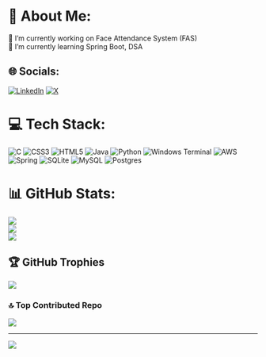 # 💫 About Me:
🔭 I’m currently working on Face Attendance System (FAS)<br>🌱 I’m currently learning Spring Boot, DSA


## 🌐 Socials:
[![LinkedIn](https://img.shields.io/badge/LinkedIn-%230077B5.svg?logo=linkedin&logoColor=white)](https://linkedin.com/in/animesh-mahata) [![X](https://img.shields.io/badge/X-black.svg?logo=X&logoColor=white)](https://x.com/heyanimesh_) 

# 💻 Tech Stack:
![C](https://img.shields.io/badge/c-%2300599C.svg?style=flat&logo=c&logoColor=white) ![CSS3](https://img.shields.io/badge/css3-%231572B6.svg?style=flat&logo=css3&logoColor=white) ![HTML5](https://img.shields.io/badge/html5-%23E34F26.svg?style=flat&logo=html5&logoColor=white) ![Java](https://img.shields.io/badge/java-%23ED8B00.svg?style=flat&logo=openjdk&logoColor=white) ![Python](https://img.shields.io/badge/python-3670A0?style=flat&logo=python&logoColor=ffdd54) ![Windows Terminal](https://img.shields.io/badge/Windows%20Terminal-%234D4D4D.svg?style=flat&logo=windows-terminal&logoColor=white) ![AWS](https://img.shields.io/badge/AWS-%23FF9900.svg?style=flat&logo=amazon-aws&logoColor=white) ![Spring](https://img.shields.io/badge/spring-%236DB33F.svg?style=flat&logo=spring&logoColor=white) ![SQLite](https://img.shields.io/badge/sqlite-%2307405e.svg?style=flat&logo=sqlite&logoColor=white) ![MySQL](https://img.shields.io/badge/mysql-4479A1.svg?style=flat&logo=mysql&logoColor=white) ![Postgres](https://img.shields.io/badge/postgres-%23316192.svg?style=flat&logo=postgresql&logoColor=white)
# 📊 GitHub Stats:
![](https://github-readme-stats.vercel.app/api?username=madtitan-op&theme=dark&hide_border=false&include_all_commits=true&count_private=true)<br/>
![](https://github-readme-streak-stats.herokuapp.com/?user=madtitan-op&theme=dark&hide_border=false)<br/>
![](https://github-readme-stats.vercel.app/api/top-langs/?username=madtitan-op&theme=dark&hide_border=false&include_all_commits=true&count_private=true&layout=compact)

## 🏆 GitHub Trophies
![](https://github-profile-trophy.vercel.app/?username=madtitan-op&theme=radical&no-frame=false&no-bg=true&margin-w=4)

### 🔝 Top Contributed Repo
![](https://github-contributor-stats.vercel.app/api?username=madtitan-op&limit=5&theme=dark&combine_all_yearly_contributions=true)

---
[![](https://visitcount.itsvg.in/api?id=madtitan-op&icon=0&color=0)](https://visitcount.itsvg.in)

<!-- Proudly created with GPRM ( https://gprm.itsvg.in ) -->

